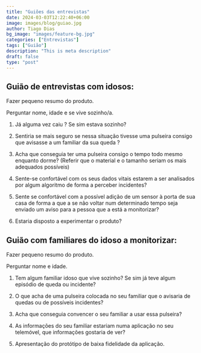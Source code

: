 ```yaml
---
title: "Guiões das entrevistas"
date: 2024-03-03T12:22:40+06:00
image: images/blog/guiao.jpg
author: Tiago Dias
bg_image: "images/feature-bg.jpg"
categories: ["Entrevistas"]
tags: ["Guião"]
description: "This is meta description"
draft: false
type: "post"
---
```


## Guião de entrevistas com idosos:

Fazer pequeno resumo do produto.

Perguntar nome, idade e se vive sozinho/a.

1. Já alguma vez caiu ? Se sim estava sozinho?

2. ⁠Sentiria se mais seguro se nessa situação tivesse uma pulseira consigo que
avisasse a um familiar da sua queda ?

3. Acha que conseguia ter uma pulseira consigo o tempo todo mesmo enquanto
dorme? (Referir que o material e o tamanho seriam os mais adequados possíveis)

4. ⁠Sente-se confortável com os seus dados vitais estarem a ser analisados por
algum algoritmo de forma a perceber incidentes?

5. ⁠Sente se confortável com a possível adição de um sensor à porta de sua casa
de forma a que a se não voltar num determinado tempo seja enviado um aviso
para a pessoa que a está a monitorizar?

6. ⁠Estaria disposto a experimentar o produto?


## Guião com familiares do idoso a monitorizar:

Fazer pequeno resumo do produto.

Perguntar nome e idade.

1. Tem algum familiar idoso que vive sozinho? Se sim já teve algum episódio de queda ou incidente?

2. O que acha de uma pulseira colocada no seu familiar que o avisaria de quedas
ou de possíveis incidentes?

3. ⁠Acha que conseguia convencer o seu familiar a usar essa pulseira?

4. As informações do seu familiar estariam numa aplicação no seu telemóvel, que
informações gostaria de ver?

5. Apresentação do protótipo de baixa fidelidade da aplicação.